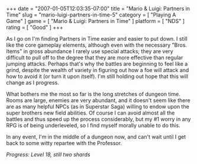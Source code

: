 +++
date = "2007-01-05T12:03:35-07:00"
title = "Mario & Luigi: Partners in Time"
slug = "mario-luigi-partners-in-time-5"
category = [ "Playing A Game" ]
game = [ "Mario & Luigi: Partners in Time" ]
platform = [ "NDS" ]
rating = [ "Good" ]
+++

As I go on I'm finding Partners in Time easier and easier to put down.  I still like the core gameplay elements, although even with the necessary "Bros. Items" in gross abundance I rarely use special attacks; they are very difficult to pull off to the degree that they are more effective than regular jumping attacks.  Perhaps that's why the battles are beginning to feel like a grind, despite the wealth of variety in figuring out how a foe will attack and how to avoid it (or turn it upon itself).  I'm still holding out hope that this will change as I progress.

What bothers me the most so far is the long stretches of dungeon time.  Rooms are large, enemies are very abundant, and it doesn't seem like there are as many helpful NPCs (as in Superstar Saga) willing to endow upon the super brothers new field abilities.  Of course I can avoid almost all the battles and thus speed up the process considerably, but my #1 worry in any RPG is of being underleveled, so I find myself morally unable to do this.

In any event, I'm in the middle of a dungeon now, and can't wait until I get back to some witty repartee with the Professor.

<i>Progress: Level 18, still two shards</i>

